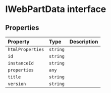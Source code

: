 # IWebPartData interface








## Properties

| Property	   | Type	| Description|
|:-------------|:-------|:-----------|
|`htmlProperties`      | `string` |  |
|`id`      | `string` |  |
|`instanceId`      | `string` |  |
|`properties`      | `any` |  |
|`title`      | `string` |  |
|`version`      | `string` |  |





